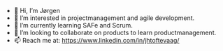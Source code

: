 - 👋 Hi, I’m Jørgen
- 👀 I’m interested in projectmanagement and agile development.
- 🌱 I’m currently learning SAFe and Scrum.
- 💞️ I’m looking to collaborate on products to learn productmanagement.
- 📫 Reach me at: https://www.linkedin.com/in/jhtoftevaag/

<!---
JHToftevaag/JHToftevaag is a ✨ special ✨ repository because its `README.md` (this file) appears on your GitHub profile.
You can click the Preview link to take a look at your changes.
--->
